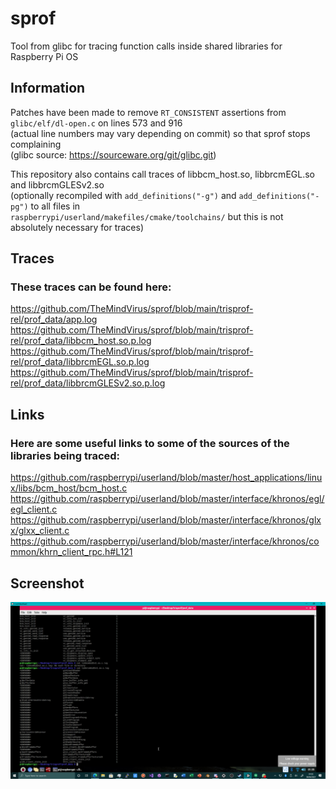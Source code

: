 # sprof
Tool from glibc for tracing function calls inside shared libraries for Raspberry Pi OS

## Information
Patches have been made to remove `RT_CONSISTENT` assertions from `glibc/elf/dl-open.c` on lines 573 and 916 \
(actual line numbers may vary depending on commit) so that sprof stops complaining \
(glibc source: https://sourceware.org/git/glibc.git)

This repository also contains call traces of libbcm_host.so, libbrcmEGL.so and libbrcmGLESv2.so \
(optionally recompiled with `add_definitions("-g")` and `add_definitions("-pg")` to all files in \
`raspberrypi/userland/makefiles/cmake/toolchains/` but this is not absolutely necessary for traces)

## Traces
### These traces can be found here:
https://github.com/TheMindVirus/sprof/blob/main/trisprof-rel/prof_data/app.log
https://github.com/TheMindVirus/sprof/blob/main/trisprof-rel/prof_data/libbcm_host.so.p.log
https://github.com/TheMindVirus/sprof/blob/main/trisprof-rel/prof_data/libbrcmEGL.so.p.log
https://github.com/TheMindVirus/sprof/blob/main/trisprof-rel/prof_data/libbrcmGLESv2.so.p.log

## Links
### Here are some useful links to some of the sources of the libraries being traced:
https://github.com/raspberrypi/userland/blob/master/host_applications/linux/libs/bcm_host/bcm_host.c
https://github.com/raspberrypi/userland/blob/master/interface/khronos/egl/egl_client.c
https://github.com/raspberrypi/userland/blob/master/interface/khronos/glxx/glxx_client.c
https://github.com/raspberrypi/userland/blob/master/interface/khronos/common/khrn_client_rpc.h#L121

## Screenshot
![glcalls](https://github.com/TheMindVirus/sprof/blob/main/glcalls.png)
